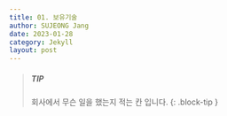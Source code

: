 ```yaml
---
title: 01. 보유기술
author: SUJEONG Jang
date: 2023-01-28
category: Jekyll
layout: post
---
```

> ##### TIP
> 회사에서 무슨 일을 했는지 적는 칸 입니다.
{: .block-tip }
